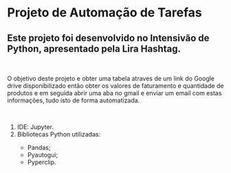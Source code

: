 <h1>Projeto de Automação de Tarefas</h1>
<h2>Este projeto foi desenvolvido no Intensivão de Python, apresentado pela Lira Hashtag.</h2>
<br>
<p>O objetivo deste projeto e obter uma tabela atraves de um link do Google drive disponibilizado então obter os valores de faturamento e quantidade de produtos e em seguida abrir uma aba no gmail e enviar um email com estas informações, tudo isto de forma automatizada.</p>
<br>

<ol>
  <li>IDE: Jupyter.</li>
  <li>Bibliotecas Python utilizadas:</li>
  <ul>
    <li>Pandas;</li>
    <li>Pyautogui;</li>
    <li>Pyperclip.</li>
  </ul>
</ol>


